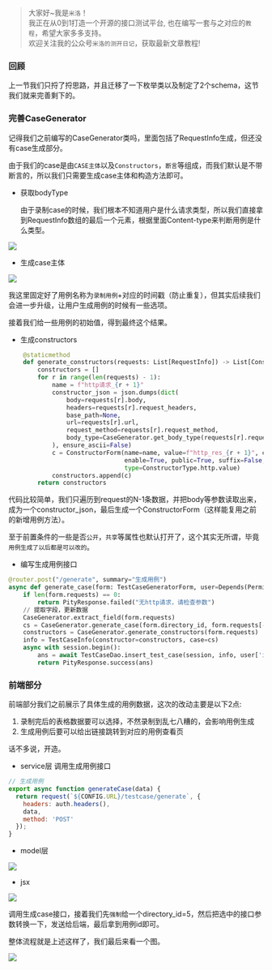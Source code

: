 > 大家好~我是`米洛`！<br/>
> 我正在从0到1打造一个开源的接口测试平台, 也在编写一套与之对应的`教程`，希望大家多多支持。<br/>
> 欢迎关注我的公众号`米洛的测开日记`，获取最新文章教程! 

### 回顾

  上一节我们只捋了捋思路，并且迁移了一下枚举类以及制定了2个schema，这节我们就来完善剩下的。
  
### 完善CaseGenerator

  记得我们之前编写的CaseGenerator类吗，里面包括了RequestInfo生成，但还没有case生成部分。
  
  由于我们的case是由`CASE主体`以及`Constructors`，`断言`等组成，而我们默认是不带断言的，所以我们只需要生成case主体和构造方法即可。
  
- 获取bodyType  

  由于录制case的时候，我们根本不知道用户是什么请求类型，所以我们直接拿到RequestInfo数组的最后一个元素，根据里面Content-type来判断用例是什么类型。
  

![](http://oss.pity.fun/picture/20220617225853.png)
  
- 生成case主体

![](http://oss.pity.fun/picture/20220617225646.png)

  我这里固定好了用例名称为`录制用例`+对应的时间戳（防止重复），但其实后续我们会进一步升级，让用户生成用例的时候有一些选项。
  
  接着我们给一些用例的初始值，得到最终这个结果。
  
- 生成constructors

```python
    @staticmethod
    def generate_constructors(requests: List[RequestInfo]) -> List[ConstructorForm]:
        constructors = []
        for r in range(len(requests) - 1):
            name = f"http请求_{r + 1}"
            constructor_json = json.dumps(dict(
                body=requests[r].body,
                headers=requests[r].request_headers,
                base_path=None,
                url=requests[r].url,
                request_method=requests[r].request_method,
                body_type=CaseGenerator.get_body_type(requests[r].request_headers),
            ), ensure_ascii=False)
            c = ConstructorForm(name=name, value=f"http_res_{r + 1}", constructor_json=constructor_json,
                                enable=True, public=True, suffix=False, index=r + 1,
                                type=ConstructorType.http.value)
            constructors.append(c)
        return constructors
```
  
  代码比较简单，我们只遍历到request的N-1条数据，并把body等参数读取出来，成为一个constructor_json，最后生成一个ConstructorForm（这样能复用之前的新增用例方法）。
  
  至于前置条件的一些是否`公开`，`共享`等属性也默认打开了，这个其实无所谓，毕竟`用例生成了以后都是可以改的`。
  
- 编写生成用例接口

```python
@router.post("/generate", summary="生成用例")
async def generate_case(form: TestCaseGeneratorForm, user=Depends(Permission()), session=Depends(get_session)):
    if len(form.requests) == 0:
        return PityResponse.failed("无http请求，请检查参数")
    // 提取字段，更新数据
    CaseGenerator.extract_field(form.requests)
    cs = CaseGenerator.generate_case(form.directory_id, form.requests[-1])
    constructors = CaseGenerator.generate_constructors(form.requests)
    info = TestCaseInfo(constructor=constructors, case=cs)
    async with session.begin():
        ans = await TestCaseDao.insert_test_case(session, info, user['id'])
        return PityResponse.success(ans)
```

### 前端部分

  前端部分我们之前展示了具体生成的用例数据，这次的改动主要是以下2点:
  
1. 录制完后的表格数据要可以选择，不然录制到乱七八糟的，会影响用例生成
2. 生成用例后要可以给出链接跳转到对应的用例查看页

  话不多说，开造。
  
- service层 调用生成用例接口
  
```js
// 生成用例
export async function generateCase(data) {
  return request(`${CONFIG.URL}/testcase/generate`, {
    headers: auth.headers(),
    data,
    method: 'POST'
  });
}
```

- model层

![](http://oss.pity.fun/picture/20220617232532.png)

- jsx

![](http://oss.pity.fun/picture/20220617233548.png)

  调用生成case接口，接着我们先`强制`给一个directory_id=5，然后把选中的接口参数转换一下，发送给后端，最后拿到用例id即可。
  
  整体流程就是上述这样了，我们最后来看一个图。

![](http://oss.pity.fun/picture/%E5%8A%A822.gif)


  


